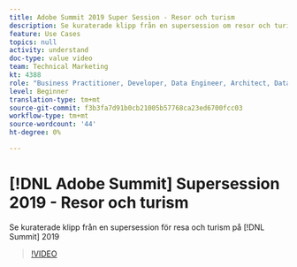 ```yaml
---
title: Adobe Summit 2019 Super Session - Resor och turism
description: Se kuraterade klipp från en supersession om resor och turism på Summit 2019
feature: Use Cases
topics: null
activity: understand
doc-type: value video
team: Technical Marketing
kt: 4388
role: "Business Practitioner, Developer, Data Engineer, Architect, Data Architect, Administrator, Leader"
level: Beginner
translation-type: tm+mt
source-git-commit: f3b3fa7d91b0cb21005b57768ca23ed6700fcc03
workflow-type: tm+mt
source-wordcount: '44'
ht-degree: 0%

---
```



# [!DNL Adobe Summit] Supersession 2019 - Resor och turism

Se kuraterade klipp från en supersession för resa och turism på [!DNL Summit] 2019

>[!VIDEO](https://video.tv.adobe.com/v/31442/?quality=12)
